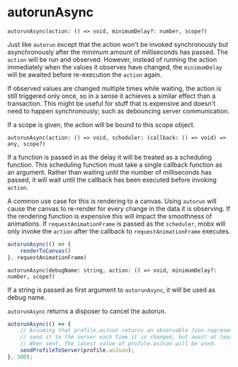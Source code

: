 # autorunAsync

`autorunAsync(action: () => void, minimumDelay?: number, scope?)`

Just like `autorun` except that the action won't be invoked synchronously but asynchronously after the minimum amount of milliseconds has passed.
The `action` will be run and observed.
However, instead of running the action immediately when the values it observes have changed, the `minimumDelay` will be awaited before re-execution the `action` again.

If observed values are changed multiple times while waiting, the action is still triggered only once, so in a sense it achieves a similar effect than a transaction.
This might be useful for stuff that is expensive and doesn't need to happen synchronously; such as debouncing server communication.

If a scope is given, the action will be bound to this scope object.

`autorunAsync(action: () => void, scheduler: (callback: () => void) => any, scope?)`

If a function is passed in as the delay it will be treated as a scheduling function.
This scheduling function must take a single callback function as an argument.
Rather than waiting until the number of milliseconds has passed, it will wait until the callback has been executed before invoking `action`.

A common use case for this is rendering to a canvas.
Using `autorun` will cause the canvas to re-render for every change in the data it is observing.
If the rendering function is expensive this will impact the smoothness of animations.
If `requestAnimationFrame` is passed as the `scheduler`, mobx will only invoke the `action` after the callback to `requestAnimationFrame` executes.

```javascript
autorunAsync(() => {
    renderToCanvas()
}, requestAnimationFrame)
```

`autorunAsync(debugName: string, action: () => void, minimumDelay?: number, scope?)`

If a string is passed as first argument to `autorunAsync`, it will be used as debug name.

`autorunAsync` returns a disposer to cancel the autorun.

```javascript
autorunAsync(() => {
	// Assuming that profile.asJson returns an observable Json representation of profile,
	// send it to the server each time it is changed, but await at least 300 milliseconds before sending it.
	// When sent, the latest value of profile.asJson will be used.
	sendProfileToServer(profile.asJson);
}, 300);
```
